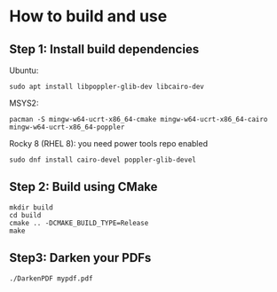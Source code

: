 # How to build and use

## Step 1: Install build dependencies
Ubuntu:
```
sudo apt install libpoppler-glib-dev libcairo-dev
```
MSYS2:
```
pacman -S mingw-w64-ucrt-x86_64-cmake mingw-w64-ucrt-x86_64-cairo mingw-w64-ucrt-x86_64-poppler
```
Rocky 8 (RHEL 8):
you need power tools repo enabled
```
sudo dnf install cairo-devel poppler-glib-devel
```

## Step 2: Build using CMake
```
mkdir build
cd build
cmake .. -DCMAKE_BUILD_TYPE=Release
make
```

## Step3: Darken your PDFs
```
./DarkenPDF mypdf.pdf
```
